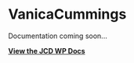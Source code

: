 # VanicaCummings

Documentation coming soon...

**[View the JCD WP Docs](https://bitbucket.org/madebygrizzly/grizzly-wp-wiki/wiki/Home)**
